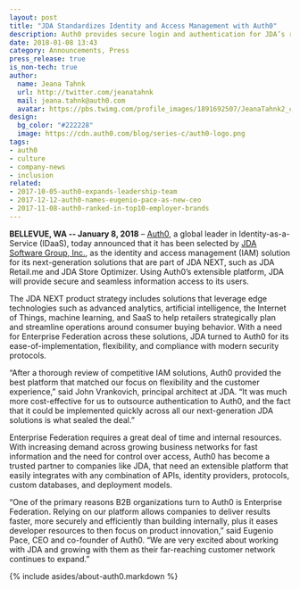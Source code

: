 ```yaml
---
layout: post
title: "JDA Standardizes Identity and Access Management with Auth0"
description: Auth0 provides secure login and authentication for JDA’s retail customers
date: 2018-01-08 13:43
category: Announcements, Press
press_release: true
is_non-tech: true
author:
  name: Jeana Tahnk
  url: http://twitter.com/jeanatahnk
  mail: jeana.tahnk@auth0.com
  avatar: https://pbs.twimg.com/profile_images/1891692507/JeanaTahnk2_crop_400x400.jpg
design:
  bg_color: "#222228"
  image: https://cdn.auth0.com/blog/series-c/auth0-logo.png
tags:
- auth0
- culture
- company-news
- inclusion
related:
- 2017-10-05-auth0-expands-leadership-team
- 2017-12-12-auth0-names-eugenio-pace-as-new-ceo
- 2017-11-08-auth0-ranked-in-top10-employer-brands
---
```


**BELLEVUE, WA -- January 8, 2018** – [Auth0](https://auth0.com/), a global leader in Identity-as-a-Service (IDaaS), today announced that it has been selected by [JDA Software Group, Inc.](http://www.jda.com/), as the identity and access management (IAM) solution for its next-generation solutions that are part of JDA NEXT, such as JDA Retail.me and JDA Store Optimizer. Using Auth0’s extensible platform, JDA will provide secure and seamless information access to its users. 

The JDA NEXT product strategy includes solutions that leverage edge technologies such as advanced analytics, artificial intelligence, the Internet of Things, machine learning, and SaaS to help retailers strategically plan and streamline operations around consumer buying behavior. With a need for Enterprise Federation across these solutions, JDA turned to Auth0 for its ease-of-implementation, flexibility, and compliance with modern security protocols. 

“After a thorough review of competitive IAM solutions, Auth0 provided the best platform that matched our focus on flexibility and the customer experience,” said John Vrankovich, principal architect at JDA. “It was much more cost-effective for us to outsource authentication to Auth0, and the fact that it could be implemented quickly across all our next-generation JDA solutions is what sealed the deal.”

Enterprise Federation requires a great deal of time and internal resources. With increasing demand across growing business networks for fast information and the need for control over access, Auth0 has become a trusted partner to companies like JDA, that need an extensible platform that easily integrates with any combination of APIs, identity providers, protocols, custom databases, and deployment models. 

“One of the primary reasons B2B organizations turn to Auth0 is Enterprise Federation. Relying on our platform allows companies to deliver results faster, more securely and efficiently than building internally, plus it eases developer resources to then focus on product innovation,” said Eugenio Pace, CEO and co-founder of Auth0. “We are very excited about working with JDA and growing with them as their far-reaching customer network continues to expand.” 

 
{% include asides/about-auth0.markdown %}

